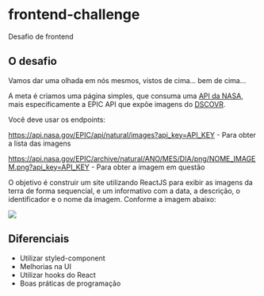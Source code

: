 # frontend-challenge

Desafio de frontend

## O desafio

Vamos dar uma olhada em nós mesmos, vistos de cima... bem de cima...

A meta é criamos uma página simples, que consuma uma [API da NASA](https://api.nasa.gov/), mais especificamente a EPIC API que expõe imagens do [DSCOVR](https://pt.wikipedia.org/wiki/Deep_Space_Climate_Observatory).

Você deve usar os endpoints:

https://api.nasa.gov/EPIC/api/natural/images?api_key=API_KEY - Para obter a lista das imagens

https://api.nasa.gov/EPIC/archive/natural/ANO/MES/DIA/png/NOME_IMAGEM.png?api_key=API_KEY - Para obter a imagem em questão

O objetivo é construir um site utilizando ReactJS para exibir as imagens da terra de forma sequencial, e um informativo com a data, a descrição, o identificador e o nome da imagem. Conforme a imagem abaixo:

![](project.gif)

## Diferenciais

- Utilizar styled-component
- Melhorias na UI
- Utilizar hooks do React
- Boas práticas de programação
